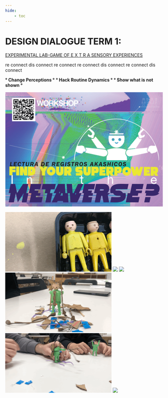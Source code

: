```yaml
---
hide:
    - toc
---
```


# DESIGN DIALOGUE TERM 1: 

[EXPERIMENTAL LAB-GAME OF E X T R A SENSORY EXPERIENCES](https://www.instagram.com/6066lab/)

re connect dis connect re connect re connect dis connect re connect dis connect

**° Change Perceptions °**
**° Hack Routine Dynamics °**
**° Show what is not shown °**


![](../images/DD/0.jpg)

![](../images/DD/00.gif) ![](../images/DD/01.gif)
![](../images/DD/02.gif) ![](../images/DD/03.gif)
![](../images/DD/04.gif) ![](../images/DD/05.gif)